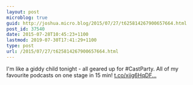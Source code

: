 ```yaml
---
layout: post
microblog: true
guid: http://joshua.micro.blog/2015/07/27/t625814267900657664.html
post_id: 37540
date: 2015-07-28T10:45:23+1100
lastmod: 2019-07-30T17:41:29+1100
type: post
url: /2015/07/27/t625814267900657664.html
---
```

I'm like a giddy child tonight - all geared up for #CastParty. All of my favourite podcasts on one stage in 15 min! [t.co/xjjg6HqDF...](http://t.co/xjjg6HqDFo)
